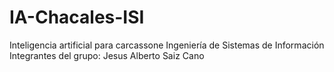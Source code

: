 ﻿IA-Chacales-ISI
===============

Inteligencia artificial para carcassone Ingeniería de Sistemas de Información
Integrantes del grupo:
Jesus Alberto Saiz Cano
